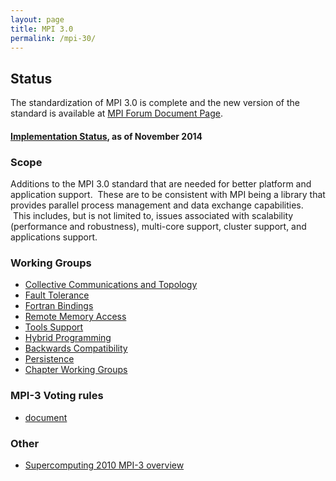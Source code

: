 ```yaml
---
layout: page
title: MPI 3.0
permalink: /mpi-30/
---
```


## Status

The standardization of MPI 3.0 is complete and the new version of the standard is available at [MPI Forum Document Page](docs/).

#### [Implementation Status](../_slides/2014/11/mpi3-impl-status-Nov14.pdf), as of November 2014

### Scope

Additions to the MPI 3.0 standard that are needed for better platform and application support.  These are to be consistent with MPI being a library that provides parallel process management and data exchange capabilities.  This includes, but is not limited to, issues associated with scalability (performance and robustness), multi-core support, cluster support, and applications support.

### Working Groups

*   [Collective Communications and Topology](collectives-wg)
*   [Fault Tolerance](ft-wg)
*   [Fortran Bindings](fortran-wg)
*   [Remote Memory Access](rma-wg)
*   [Tools Support](tools-wg)
*   [Hybrid Programming](hybrid-wg)
*   [Backwards Compatibility](backwards_compat-wg)
*   [Persistence](persistence-wg)
*   [Chapter Working Groups](chapter_wgs)

### MPI-3 Voting rules

*   [document](../docs/other/standardization_process_3.pdf)

### Other

*   [Supercomputing 2010 MPI-3 overview](../_slides/2010/11/MPI_Forum_SC10.ppt.pdf)
